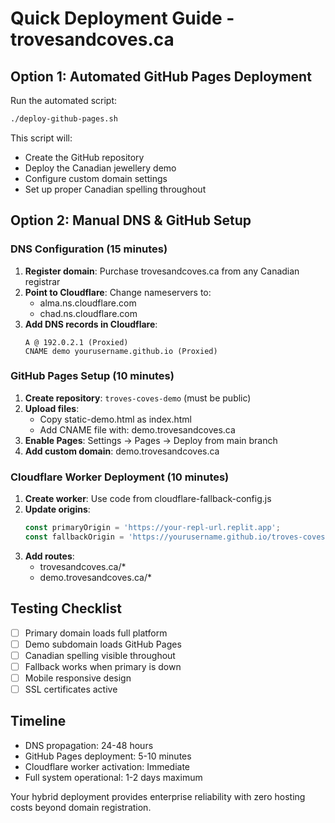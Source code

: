# Quick Deployment Guide - trovesandcoves.ca

## Option 1: Automated GitHub Pages Deployment

Run the automated script:
```bash
./deploy-github-pages.sh
```

This script will:
- Create the GitHub repository
- Deploy the Canadian jewellery demo
- Configure custom domain settings
- Set up proper Canadian spelling throughout

## Option 2: Manual DNS & GitHub Setup

### DNS Configuration (15 minutes)

1. **Register domain**: Purchase trovesandcoves.ca from any Canadian registrar
2. **Point to Cloudflare**: Change nameservers to:
   - alma.ns.cloudflare.com
   - chad.ns.cloudflare.com
3. **Add DNS records in Cloudflare**:
   ```
   A @ 192.0.2.1 (Proxied)
   CNAME demo yourusername.github.io (Proxied)
   ```

### GitHub Pages Setup (10 minutes)

1. **Create repository**: `troves-coves-demo` (must be public)
2. **Upload files**:
   - Copy static-demo.html as index.html
   - Add CNAME file with: demo.trovesandcoves.ca
3. **Enable Pages**: Settings → Pages → Deploy from main branch
4. **Add custom domain**: demo.trovesandcoves.ca

### Cloudflare Worker Deployment (10 minutes)

1. **Create worker**: Use code from cloudflare-fallback-config.js
2. **Update origins**:
   ```javascript
   const primaryOrigin = 'https://your-repl-url.replit.app';
   const fallbackOrigin = 'https://yourusername.github.io/troves-coves-demo';
   ```
3. **Add routes**:
   - trovesandcoves.ca/*
   - demo.trovesandcoves.ca/*

## Testing Checklist

- [ ] Primary domain loads full platform
- [ ] Demo subdomain loads GitHub Pages
- [ ] Canadian spelling visible throughout
- [ ] Fallback works when primary is down
- [ ] Mobile responsive design
- [ ] SSL certificates active

## Timeline
- DNS propagation: 24-48 hours
- GitHub Pages deployment: 5-10 minutes
- Cloudflare worker activation: Immediate
- Full system operational: 1-2 days maximum

Your hybrid deployment provides enterprise reliability with zero hosting costs beyond domain registration.